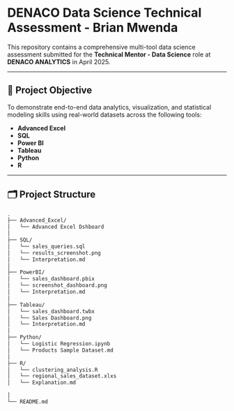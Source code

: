 # DENACO Data Science Technical Assessment - Brian Mwenda

This repository contains a comprehensive multi-tool data science assessment submitted for the **Technical Mentor - Data Science** role at **DENACO ANALYTICS** in April 2025.

---

## 🧠 Project Objective

To demonstrate end-to-end data analytics, visualization, and statistical modeling skills using real-world datasets across the following tools:
- **Advanced Excel**
- **SQL**
- **Power BI**
- **Tableau**
- **Python**
- **R**
---

## 🗂️ Project Structure

```bash
.
├── Advanced_Excel/
│   └── Advanced Excel Dshboard
│
├── SQL/
│   └── sales_queries.sql
│   └── results_screenshot.png
│   └── Interpretation.md
│
├── PowerBI/
│   └── sales_dashboard.pbix
│   └── screenshot_dashboard.png
│   └── Interpretation.md
│
├── Tableau/
│   └── sales_dashboard.twbx
│   └── Sales Dashboard.png
│   └── Interpretation.md
│
├── Python/
│   └── Logistic Regression.ipynb
│   └── Products Sample Dataset.md
│
├── R/
│   └── clustering_analysis.R
│   └── regional_sales_dataset.xlxs
│   └── Explanation.md

│
└── README.md
